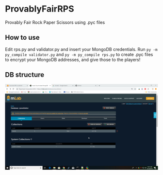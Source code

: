 # ProvablyFairRPS
Provably Fair Rock Paper Scissors using .pyc files

## How to use

Edit rps.py and validator.py and insert your MongoDB credentials.
Run `py -m py_compile validator.py` and `py -m py_compile rps.py` to create .pyc files to encrypt your MongoDB addresses, and give those to the players!

## DB structure

![DB structure](db.gif)
